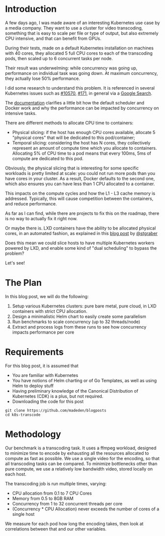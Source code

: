 # Introduction

A few days ago, I was made aware of an interesting Kubernetes use case by a media company. They want to use a cluster for video transcoding, something that is easy to scale per file or type of output, but also extremely CPU intensive, and that can benefit from GPUs. 

During their tests, made on a default Kubernetes installation on machines with 40 cores, they allocated 5 full CPU cores to each of the transcoding pods, then scaled up to 6 concurrent tasks per node. 

Their result was underwelming: while concurrency was going up, performance on individual task was going down. At maximum concurrency, they actually lose 50% performance. 

I did some research to understand this problem. It is referenced in several Kubernetes issues such as [#10570](https://github.com/kubernetes/kubernetes/issues/10570), [#171](https://github.com/kubernetes/community/pull/171), in general via a [Google Search](https://www.google.com/search?q=cpuset%20kubernetes&*&rct=j). 

The [documentation](https://kubernetes.io/docs/concepts/configuration/manage-compute-resources-container/) clarifies a little bit how the default scheduler and Docker work and why the performance can be impacted by concurrency on intensive tasks. 

There are different methods to allocate CPU time to containers: 

* Physical slicing: if the host has enough CPU cores available, allocate 5 "physical cores" that will be dedicated to this pod/container;
* Temporal slicing: considering the host has N cores, they collectively represent an amount of compute time which you allocate to containers. Allocating 5% of CPU time to a pod means that every 100ms, 5ms of compute are dedicated to this pod. 

<include Picture>

Obviously, the physical slicing that is interesting for some specific workloads is pretty limited at scale: you could not run more pods than you have cores in your cluster. 
As a result, Docker defaults to the second one, which also ensures you can have less than 1 CPU allocated to a container. 

<include Picture>

This impacts on the compute cycles and how the L1 - L3 cache memory is addressed. Typically, this will cause competition between the containers, and reduce performance. 

As far as I can find, while there are projects to fix this on the roadmap, there is no way to actually fix it right now. 

Or maybe there is. LXD containers have the ability to be allocated physical cores, in an automated fashion, as explained in this [blog post](https://stgraber.org/2016/03/26/lxd-2-0-resource-control-412/) by [@stgraber](https://twitter.com/stgraber)

Does this mean we could slice hosts to have multiple Kubernetes workers powered by LXD, and enable some kind of "dual scheduling" to bypass the problem? 

Let's see! 

# The Plan

In this blog post, we will do the following: 

1. Setup various Kubernetes clusters: pure bare metal, pure cloud, in LXD containers with strict CPU allocation. 
2. Design a minimalistic Helm chart to easily create some parallelism
3. Run benchmarks to scale concurrency (up to 32 threads/node)
4. Extract and process logs from these runs to see how concurrency impacts performance per core

# Requirements

For this blog post, it is assumed that 

* You are familiar with Kubernetes
* You have notions of Helm charting or of Go Templates, as well as using Helm to deploy stuff
* Having preliminary knowledge of the Canonical Distribution of Kubernetes (CDK) is a plus, but not required. 
* Downloading the code for this post

```
git clone https://github.com/madeden/blogposts
cd k8s-transcode
```


# Methodology

Our benchmark is a transcoding task. It uses a ffmpeg workload, designed to minimize time to encode by exhausting all the resources allocated to compute as fast as possible. 
We use a single video for the encoding, so that all transcoding tasks can be compared. To minimize bottlenecks other than pure compute, we use a relatively low bandwidth video, stored locally on each host. 

The transcoding job is run multiple times, varying: 

* CPU allocation from 0.1 to 7 CPU Cores
* Memory from 0.5 to 8GB RAM
* Concurrency from 1 to 32 concurrent threads per core
* (Concurrency * CPU Allocation) never exceeds the number of cores of a single host

We measure for each pod how long the encoding takes, then look at correlations between that and our other variables. 


